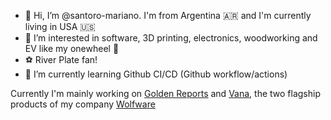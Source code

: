 - 👋 Hi, I’m @santoro-mariano. I'm from Argentina 🇦🇷 and I'm currently living in USA 🇺🇸
- 👀 I’m interested in software, 3D printing, electronics, woodworking and EV like my onewheel 🤙	
- ⚽ River Plate fan!
- 🌱 I’m currently learning Github CI/CD (Github workflow/actions)

Currently I'm mainly working on [Golden Reports](https://goldenreports.dev) and [Vana](https://workvana.dev), the two flagship products of my company [Wolfware](https://wolfware.dev)

<!---
santoro-mariano/santoro-mariano is a ✨ special ✨ repository because its `README.md` (this file) appears on your GitHub profile.
You can click the Preview link to take a look at your changes.
--->

